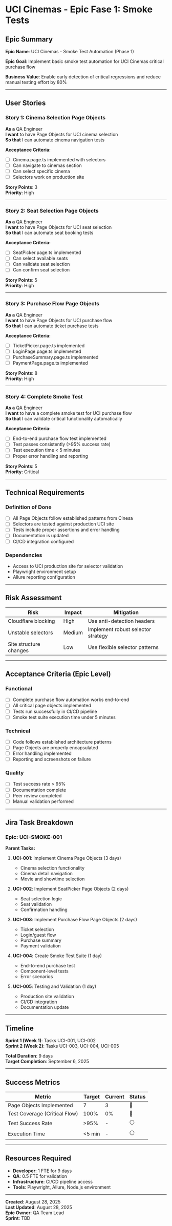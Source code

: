 # UCI Cinemas - Epic Fase 1: Smoke Tests

## Epic Summary

**Epic Name**: UCI Cinemas - Smoke Test Automation (Phase 1)

**Epic Goal**: Implement basic smoke test automation for UCI Cinemas critical purchase flow

**Business Value**: Enable early detection of critical regressions and reduce manual testing effort by 80%

---

## User Stories

### Story 1: Cinema Selection Page Objects
**As a** QA Engineer  
**I want** to have Page Objects for UCI cinema selection  
**So that** I can automate cinema navigation tests

**Acceptance Criteria:**
- [ ] Cinema.page.ts implemented with selectors
- [ ] Can navigate to cinemas section
- [ ] Can select specific cinema
- [ ] Selectors work on production site

**Story Points**: 3  
**Priority**: High

---

### Story 2: Seat Selection Page Objects
**As a** QA Engineer  
**I want** to have Page Objects for UCI seat selection  
**So that** I can automate seat booking tests

**Acceptance Criteria:**
- [ ] SeatPicker.page.ts implemented
- [ ] Can select available seats
- [ ] Can validate seat selection
- [ ] Can confirm seat selection

**Story Points**: 5  
**Priority**: High

---

### Story 3: Purchase Flow Page Objects
**As a** QA Engineer  
**I want** to have Page Objects for UCI purchase flow  
**So that** I can automate ticket purchase tests

**Acceptance Criteria:**
- [ ] TicketPicker.page.ts implemented
- [ ] LoginPage.page.ts implemented
- [ ] PurchaseSummary.page.ts implemented
- [ ] PaymentPage.page.ts implemented

**Story Points**: 8  
**Priority**: High

---

### Story 4: Complete Smoke Test
**As a** QA Engineer  
**I want** to have a complete smoke test for UCI purchase flow  
**So that** I can validate critical functionality automatically

**Acceptance Criteria:**
- [ ] End-to-end purchase flow test implemented
- [ ] Test passes consistently (>95% success rate)
- [ ] Test execution time < 5 minutes
- [ ] Proper error handling and reporting

**Story Points**: 5  
**Priority**: Critical

---

## Technical Requirements

### Definition of Done
- [ ] All Page Objects follow established patterns from Cinesa
- [ ] Selectors are tested against production UCI site
- [ ] Tests include proper assertions and error handling
- [ ] Documentation is updated
- [ ] CI/CD integration configured

### Dependencies
- Access to UCI production site for selector validation
- Playwright environment setup
- Allure reporting configuration

---

## Risk Assessment

| Risk | Impact | Mitigation |
|------|--------|------------|
| Cloudflare blocking | High | Use anti-detection headers |
| Unstable selectors | Medium | Implement robust selector strategy |
| Site structure changes | Low | Use flexible selector patterns |

---

## Acceptance Criteria (Epic Level)

### Functional
- [ ] Complete purchase flow automation works end-to-end
- [ ] All critical page objects implemented
- [ ] Tests run successfully in CI/CD pipeline
- [ ] Smoke test suite execution time under 5 minutes

### Technical
- [ ] Code follows established architecture patterns
- [ ] Page Objects are properly encapsulated
- [ ] Error handling implemented
- [ ] Reporting and screenshots on failure

### Quality
- [ ] Test success rate > 95%
- [ ] Documentation complete
- [ ] Peer review completed
- [ ] Manual validation performed

---

## Jira Task Breakdown

### Epic: UCI-SMOKE-001
**Parent Tasks:**

1. **UCI-001**: Implement Cinema Page Objects (3 days)
   - Cinema selection functionality
   - Cinema detail navigation
   - Movie and showtime selection

2. **UCI-002**: Implement SeatPicker Page Objects (2 days)
   - Seat selection logic
   - Seat validation
   - Confirmation handling

3. **UCI-003**: Implement Purchase Flow Page Objects (2 days)
   - Ticket selection
   - Login/guest flow
   - Purchase summary
   - Payment validation

4. **UCI-004**: Create Smoke Test Suite (1 day)
   - End-to-end purchase test
   - Component-level tests
   - Error scenarios

5. **UCI-005**: Testing and Validation (1 day)
   - Production site validation
   - CI/CD integration
   - Documentation update

---

## Timeline

**Sprint 1 (Week 1)**: Tasks UCI-001, UCI-002  
**Sprint 2 (Week 2)**: Tasks UCI-003, UCI-004, UCI-005

**Total Duration**: 9 days  
**Target Completion**: September 6, 2025

---

## Success Metrics

| Metric | Target | Current | Status |
|--------|--------|---------|---------|
| Page Objects Implemented | 7 | 3 | 🔴 |
| Test Coverage (Critical Flow) | 100% | 0% | 🔴 |
| Test Success Rate | >95% | - | ⚪ |
| Execution Time | <5 min | - | ⚪ |

---

## Resources Required

- **Developer**: 1 FTE for 9 days
- **QA**: 0.5 FTE for validation
- **Infrastructure**: CI/CD pipeline access
- **Tools**: Playwright, Allure, Node.js environment

---

**Created**: August 28, 2025  
**Last Updated**: August 28, 2025  
**Epic Owner**: QA Team Lead  
**Sprint**: TBD
